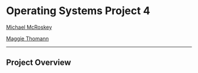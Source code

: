 # Operating Systems Project 4

[Michael McRoskey](http://michaelmcroskey.com/)

[Maggie Thomann](http://maggiethomann.com/)

-------------------

Project Overview
--------

